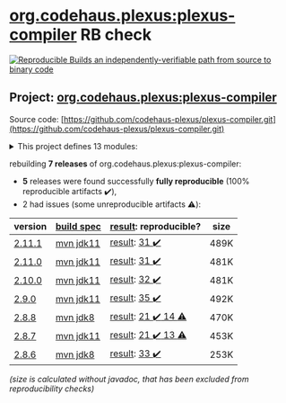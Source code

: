 [org.codehaus.plexus:plexus-compiler](https://search.maven.org/artifact/org.codehaus.plexus/plexus-compiler/) RB check
=======

[![Reproducible Builds](https://reproducible-builds.org/images/logos/rb.svg) an independently-verifiable path from source to binary code](https://reproducible-builds.org/)

## Project: [org.codehaus.plexus:plexus-compiler](https://search.maven.org/artifact/org.codehaus.plexus/plexus-compiler/)

Source code: [https://github.com/codehaus-plexus/plexus-compiler.git](https://github.com/codehaus-plexus/plexus-compiler.git)

<details><summary>This project defines 13 modules:</summary>

* [org.codehaus.plexus:plexus-compiler](https://search.maven.org/artifact/org.codehaus.plexus/plexus-compiler/)
* [org.codehaus.plexus:plexus-compiler-api](https://search.maven.org/artifact/org.codehaus.plexus/plexus-compiler-api/)
* [org.codehaus.plexus:plexus-compiler-aspectj](https://search.maven.org/artifact/org.codehaus.plexus/plexus-compiler-aspectj/)
* [org.codehaus.plexus:plexus-compiler-csharp](https://search.maven.org/artifact/org.codehaus.plexus/plexus-compiler-csharp/)
* [org.codehaus.plexus:plexus-compiler-eclipse](https://search.maven.org/artifact/org.codehaus.plexus/plexus-compiler-eclipse/)
* [org.codehaus.plexus:plexus-compiler-its](https://search.maven.org/artifact/org.codehaus.plexus/plexus-compiler-its/)
* [org.codehaus.plexus:plexus-compiler-j2objc](https://search.maven.org/artifact/org.codehaus.plexus/plexus-compiler-j2objc/)
* [org.codehaus.plexus:plexus-compiler-javac](https://search.maven.org/artifact/org.codehaus.plexus/plexus-compiler-javac/)
* [org.codehaus.plexus:plexus-compiler-javac-errorprone](https://search.maven.org/artifact/org.codehaus.plexus/plexus-compiler-javac-errorprone/)
* [org.codehaus.plexus:plexus-compiler-jikes](https://search.maven.org/artifact/org.codehaus.plexus/plexus-compiler-jikes/)
* [org.codehaus.plexus:plexus-compiler-manager](https://search.maven.org/artifact/org.codehaus.plexus/plexus-compiler-manager/)
* [org.codehaus.plexus:plexus-compiler-test](https://search.maven.org/artifact/org.codehaus.plexus/plexus-compiler-test/)
* [org.codehaus.plexus:plexus-compilers](https://search.maven.org/artifact/org.codehaus.plexus/plexus-compilers/)
</details>

rebuilding **7 releases** of org.codehaus.plexus:plexus-compiler:
- **5** releases were found successfully **fully reproducible** (100% reproducible artifacts :heavy_check_mark:),
- 2 had issues (some unreproducible artifacts :warning:):

| version | [build spec](/BUILDSPEC.md) | [result](https://reproducible-builds.org/docs/jvm/): reproducible? | size |
| -- | --------- | ------ | -- |
| [2.11.1](https://search.maven.org/artifact/org.codehaus.plexus/plexus-compiler/2.11.1/pom) | [mvn jdk11](plexus-compiler-2.11.1.buildspec) | [result](plexus-compiler-2.11.1.buildinfo): [31 :heavy_check_mark: ](plexus-compiler-2.11.1.buildcompare) | 489K |
| [2.11.0](https://search.maven.org/artifact/org.codehaus.plexus/plexus-compiler/2.11.0/pom) | [mvn jdk11](plexus-compiler-2.11.0.buildspec) | [result](plexus-compiler-2.11.0.buildinfo): [31 :heavy_check_mark: ](plexus-compiler-2.11.0.buildcompare) | 481K |
| [2.10.0](https://search.maven.org/artifact/org.codehaus.plexus/plexus-compiler/2.10.0/pom) | [mvn jdk11](plexus-compiler-2.10.0.buildspec) | [result](plexus-compiler-2.10.0.buildinfo): [32 :heavy_check_mark: ](plexus-compiler-2.10.0.buildcompare) | 481K |
| [2.9.0](https://search.maven.org/artifact/org.codehaus.plexus/plexus-compiler/2.9.0/pom) | [mvn jdk11](plexus-compiler-2.9.0.buildspec) | [result](plexus-compiler-2.9.0.buildinfo): [35 :heavy_check_mark: ](plexus-compiler-2.9.0.buildcompare) | 492K |
| [2.8.8](https://search.maven.org/artifact/org.codehaus.plexus/plexus-compiler/2.8.8/pom) | [mvn jdk8](plexus-compiler-2.8.8.buildspec) | [result](plexus-compiler-its-2.8.8.buildinfo): [21 :heavy_check_mark:  14 :warning:](plexus-compiler-its-2.8.8.buildcompare) | 470K |
| [2.8.7](https://search.maven.org/artifact/org.codehaus.plexus/plexus-compiler/2.8.7/pom) | [mvn jdk11](plexus-compiler-2.8.7.buildspec) | [result](plexus-compiler-j2objc-2.8.7.buildinfo): [21 :heavy_check_mark:  13 :warning:](plexus-compiler-j2objc-2.8.7.buildcompare) | 453K |
| [2.8.6](https://search.maven.org/artifact/org.codehaus.plexus/plexus-compiler/2.8.6/pom) | [mvn jdk8](plexus-compiler-2.8.6.buildspec) | [result](plexus-compiler-j2objc-2.8.6.buildinfo): [33 :heavy_check_mark: ](plexus-compiler-j2objc-2.8.6.buildcompare) | 253K |

<i>(size is calculated without javadoc, that has been excluded from reproducibility checks)</i>
